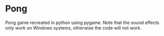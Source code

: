 # Pong
 Pong game recreated in python using pygame. Note that the sound effects only work on Windows systems, otherwise the code will not work.
